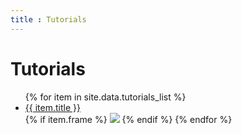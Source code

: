 ```yaml
---
title : Tutorials
---
```

# Tutorials

<ul>
   {% for item in site.data.tutorials_list %}
      <li><a href="{{ item.url }}">{{ item.title }}</a></li>
      {% if item.frame %}
      <img src="{{item.frame}}">
      {% endif %}
   {% endfor %}
</ul>

